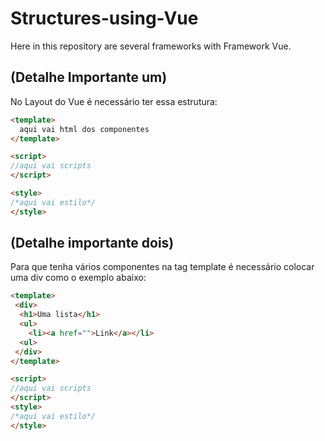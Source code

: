 # Structures-using-Vue
Here in this repository are several frameworks with Framework Vue.

## (Detalhe Importante um)
No Layout do Vue é necessário ter essa estrutura:

```html
<template>
  aqui vai html dos componentes 
</template>

<script>
//aqui vai scripts
</script>

<style>
/*aqui vai estilo*/
</style>
```
## (Detalhe importante dois)

Para que tenha vários componentes na tag template é necessário colocar uma div como o exemplo abaixo:

```html
<template>
 <div>
  <h1>Uma lista</h1>
  <ul>
    <li><a href="">Link</a></li>
  <ul>
 </div>
</template>

<script>
//aqui vai scripts
</script>
<style>
/*aqui vai estilo*/
</style>
```

